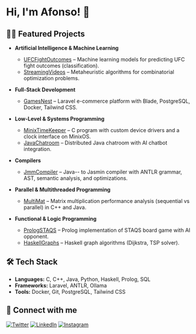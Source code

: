 # Hi, I'm Afonso! 👋

## 👨‍💻 Featured Projects

- **Artificial Intelligence & Machine Learning**
  - [UFCFightOutcomes](https://github.com/AFNeves/UFCFightOutcomes) – Machine learning models for predicting UFC fight outcomes (classification).
  - [StreamingVideos](https://github.com/AFNeves/StreamingVideos) – Metaheuristic algorithms for combinatorial optimization problems.

- **Full-Stack Development**
  - [GamesNest](https://github.com/AFNeves/GamesNest) – Laravel e-commerce platform with Blade, PostgreSQL, Docker, Tailwind CSS.

- **Low-Level & Systems Programming**
  - [MinixTimeKeeper](https://github.com/AFNeves/MinixTimeKeeper) – C program with custom device drivers and a clock interface on MinixOS.
  - [JavaChatroom](https://github.com/AFNeves/JavaChatroom) – Distributed Java chatroom with AI chatbot integration.

- **Compilers**
  - [JmmCompiler](https://github.com/AFNeves/JmmCompiler) – Java-- to Jasmin compiler with ANTLR grammar, AST, semantic analysis, and optimizations.

- **Parallel & Multithreaded Programming**
  - [MultiMat](https://github.com/AFNeves/MultiMat) – Matrix multiplication performance analysis (sequential vs parallel) in C++ and Java.

- **Functional & Logic Programming**
  - [PrologSTAQS](https://github.com/AFNeves/PrologSTAQS) – Prolog implementation of STAQS board game with AI opponent.
  - [HaskellGraphs](https://github.com/AFNeves/HaskellGraphs) – Haskell graph algorithms (Dijkstra, TSP solver).

## 🛠️ Tech Stack
- **Languages:** C, C++, Java, Python, Haskell, Prolog, SQL  
- **Frameworks:** Laravel, ANTLR, Ollama  
- **Tools:** Docker, Git, PostgreSQL, Tailwind CSS  

## 🤳 Connect with me
[![Twitter](https://img.shields.io/badge/Twitter-1DA1F2?style=for-the-badge&logo=twitter&logoColor=white)](https://twitter.com/seveNAfonso)
[![LinkedIn](https://img.shields.io/badge/LinkedIn-0077B5?style=for-the-badge&logo=linkedin&logoColor=white)](https://www.linkedin.com/in/afonsomneves/)
[![Instagram](https://img.shields.io/badge/Instagram-E4405F?style=for-the-badge&logo=instagram&logoColor=white)](https://www.instagram.com/sevenafonso/)
